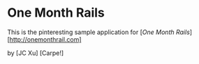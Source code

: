 # One Month Rails 

This is the pinteresting sample application for 
[*One Month Rails*] [http://onemonthrail.com]

by [JC Xu] 
[Carpe!] 
